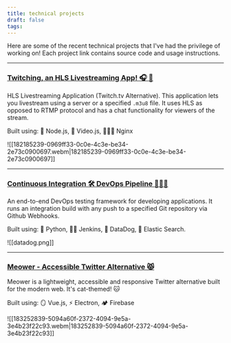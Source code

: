 ```yaml
---
title: technical projects
draft: false
tags:
---
```


Here are some of the recent technical projects that I've had the privilege of working on! Each project link contains source code and usage instructions.

---

### [Twitching, an HLS Livestreaming App! 🎧 🔌](https://github.com/abenav4/Twitching-Livestream-App)  

HLS Livestreaming Application (Twitch.tv Alternative). This application lets you livestream using a server or a specified `.m3u8` file. It uses HLS as opposed to RTMP protocol and has a chat functionality for viewers of the stream.

Built using: 🍃 Node.js, 🎥 Video.js, 👨🏿‍🔧 Nginx

![[182185239-0969ff33-0c0e-4c3e-be34-2e73c0900697.webm|182185239-0969ff33-0c0e-4c3e-be34-2e73c0900697]]

---
### [Continuous Integration 🛠️ DevOps Pipeline 👨🏿‍🔧](https://github.com/abenav4/Continuous-Integration-DevOps-Pipeline)  

An end-to-end DevOps testing framework for developing applications. It runs an integration build with any push to a specified Git repository via Github Webhooks.

Built using: 🐍 Python, 👨🏻 Jenkins, 🐶 DataDog, 🔎 Elastic Search.

![[datadog.png]]

---
### [Meower - Accessible Twitter Alternative 😾](https://github.com/abenav4/Meower-Twitter-Alternative)
Meower is a lightweight, accessible and responsive Twitter alternative built for the modern web. It's cat-themed! 🐱

Built using: 🪞 Vue.js, ⚡ Electron, 🏕️ Firebase

![[183252839-5094a60f-2372-4094-9e5a-3e4b23f22c93.webm|183252839-5094a60f-2372-4094-9e5a-3e4b23f22c93]]